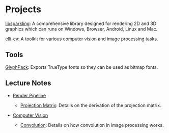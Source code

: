 # Projects

[libsparkling](https://github.com/microlayer): A comprehensive library designed for rendering 2D and 3D graphics which can runs on Windows, Browser, Android, Linux and Mac.

[elli-cv](https://github.com/tschuebel/tschuebel): A toolkit for various computer vision and image processing tasks.

## Tools

[GlyphPack](https://github.com/tschuebel/tschuebel): Exports TrueType fonts so they can be used as bitmap fonts.

## Lecture Notes

- [Render Pipeline](https://github.com/microlayer/libsparkling/wiki)  
  - [Projection Matrix](https://github.com/microlayer/libsparkling/wiki): Details on the derivation of the projection matrix.

- [Computer Vision](https://github.com/tschuebel/tschuebel)
  - [Convolution](https://github.com/tschuebel/tschuebel): Details on how convolution in image processing works.  

<!--
**tschuebel/tschuebel** is a ✨ _special_ ✨ repository because its `README.md` (this file) appears on your GitHub profile.

Here are some ideas to get you started:

- 🔭 I’m currently working on ...
- 🌱 I’m currently learning ...
- 👯 I’m looking to collaborate on ...
- 🤔 I’m looking for help with ...
- 💬 Ask me about ...
- 📫 How to reach me: ...
- 😄 Pronouns: ...
- ⚡ Fun fact: ...
-->
